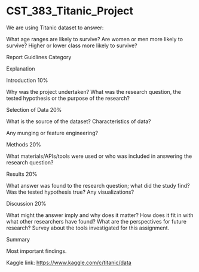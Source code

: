 # CST_383_Titanic_Project
We are using Titanic dataset to answer: 

What age ranges are likely to survive?
Are women or men more likely to survive?
Higher or lower class more likely to survive?

Report Guidlines
Category

Explanation

Introduction 10%

Why was the project undertaken?
What was the research question, the tested hypothesis or the purpose of the research?



Selection of Data 20%

What is the source of the dataset? Characteristics of data?

Any munging or feature engineering?



Methods 20%

What materials/APIs/tools were used or who was included in answering the research question?



Results 20%

What answer was found to the research question; what did the study find? Was the tested hypothesis true? Any visualizations?


Discussion 20%

What might the answer imply and why does it matter? How does it fit in with what other researchers have found? What are the perspectives for future research? Survey about the tools investigated for this assignment.


Summary

Most important findings.


Kaggle link: https://www.kaggle.com/c/titanic/data

